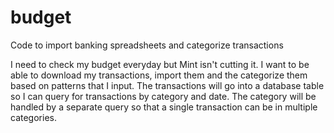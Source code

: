 # budget
Code to import banking spreadsheets and categorize transactions

I need to check my budget everyday but Mint isn't cutting it. I want to
be able to download my transactions, import them and the categorize them
based on patterns that I input. The transactions will go into a database
table so I can query for transactions by category and date. The category
will be handled by a separate query so that a single transaction can be
in multiple categories.
